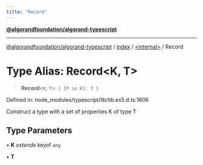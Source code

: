 ```yaml
---
title: "Record"
---
```


[**@algorandfoundation/algorand-typescript**](../../../README.md)

***

[@algorandfoundation/algorand-typescript](../../../README.md) / [index](../../README.md) / [\<internal\>](../README.md) / Record

# Type Alias: Record\<K, T\>

> **Record**\<`K`, `T`\>: `{ [P in K]: T }`

Defined in: node\_modules/typescript/lib/lib.es5.d.ts:1606

Construct a type with a set of properties K of type T

## Type Parameters

• **K** *extends* keyof `any`

• **T**
